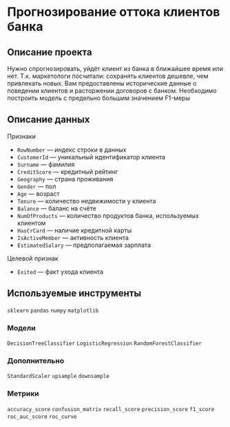 # Прогнозирование оттока клиентов банка

## Описание проекта

Нужно спрогнозировать, уйдёт клиент из банка в ближайшее время или нет. Т.к. маркетологи посчитали: сохранять клиентов дешевле, чем привлекать новых. 
Вам предоставлены исторические данные о поведении клиентов и расторжении договоров с банком.
Необходимо построить модель с предельно большим значением F1-меры

## Описание данных

Признаки
- `RowNumber` — индекс строки в данных
- `CustomerId` — уникальный идентификатор клиента
- `Surname` — фамилия
- `CreditScore` — кредитный рейтинг
- `Geography` — страна проживания
- `Gender` — пол
- `Age` — возраст
- `Tenure` — количество недвижимости у клиента
- `Balance` — баланс на счёте
- `NumOfProducts` — количество продуктов банка, используемых клиентом
- `HasCrCard` — наличие кредитной карты
- `IsActiveMember` — активность клиента
- `EstimatedSalary` — предполагаемая зарплата

Целевой признак
- `Exited` — факт ухода клиента

## Используемые инструменты

`sklearn` `pandas` `numpy` `matplotlib`

### Модели

`DecisionTreeClassifier` `LogisticRegression` `RandomForestClassifier`

### Дополнительно

`StandardScaler` `upsample` `downsample`

### Метрики

`accuracy_score` `confusion_matrix` `recall_score` `precision_score` `f1_score` `roc_auc_score` `roc_curve`
